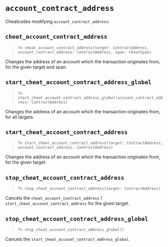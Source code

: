 # `account_contract_address`

Cheatcodes modifying `account_contract_address`:

## `cheat_account_contract_address`
> `fn cheat_account_contract_address(target: ContractAddress, account_contract_address: ContractAddress, span: CheatSpan)`

Changes the address of an account which the transaction originates from, for the given target and span.

## `start_cheat_account_contract_address_global`
> `fn start_cheat_account_contract_address_global(account_contract_address: ContractAddress)`

Changes the address of an account which the transaction originates from, for all targets.

## `start_cheat_account_contract_address`
> `fn start_cheat_account_contract_address(target: ContractAddress, account_contract_address: ContractAddress)`

Changes the address of an account which the transaction originates from, for the given target.

## `stop_cheat_account_contract_address`
> `fn stop_cheat_account_contract_address(target: ContractAddress)`

Cancels the `cheat_account_contract_address` / `start_cheat_account_contract_address` for the given target.

## `stop_cheat_account_contract_address_global`
> `fn stop_cheat_account_contract_address_global()`

Cancels the `start_cheat_account_contract_address_global`.
